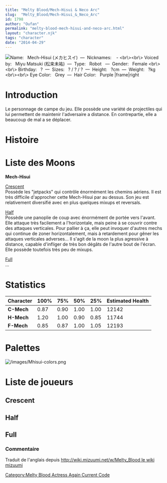 ```yaml
---
title: "Melty Blood/Mech-Hisui & Neco Arc"
slug:  "Melty_Blood/Mech-Hisui_&_Neco_Arc"
id: 1798
author: "Oufan"
permalink: "melty-blood-mech-hisui-and-neco-arc.html"
layout: "character.njk"
tags: "character"
date: "2014-04-29"
---
```


![ **Name:**   Mech-Hisui (メカヒスイ)  —  **Nicknames:**    -
\<br\\\>\<br\\\> **Voiced by:**   Miyu Matsuki
(松来未祐)  —  **Type:**   Robot   —  **Gender:**   Female
\<br\\\>\<br\\\> **Birthday:**   ?  —  **Sizes:**   ? / ? /
?  —  **Height:**   ?cm  —  **Weight:**   ?kg \<br\\\>\<br\\\> **Eye
Color:**   Grey  —  **Hair Color:**   Purple
\|frame\|right](/images/Mhisui0.png " Name:   Mech-Hisui (メカヒスイ)  —  Nicknames:    - <br\><br\> Voiced by:   Miyu Matsuki (松来未祐)  —  Type:   Robot   —  Gender:   Female <br\><br\> Birthday:   ?  —  Sizes:   ? / ? / ?  —  Height:   ?cm  —  Weight:   ?kg <br\><br\> Eye Color:   Grey  —  Hair Color:   Purple |frame|right")

# Introduction

Le personnage de campe du jeu. Elle possède une variété de projectiles
qui lui permettent de maintenir l'adversaire a distance. En
contrepartie, elle a beaucoup de mal a se déplacer.

# Histoire

# Liste des Moons

**Mech-Hisui**

[Crescent](Melty_Blood/Mech-Hisui/Crescent_Moon "wikilink")  
Possède les "jetpacks" qui contrôle énormément les chemins aériens. Il
est très difficile d'approcher cette Mech-Hisui par au dessus. Son jeu
est relativement diversifié avec en plus quelques mixups et reversals.

[Half](Melty_Blood/Mech-Hisui/Half_Moon "wikilink")  
Possède une panoplie de coup avec énormément de portée vers l'avant.
Elle attaque très facilement a l'horizontale, mais peine à se couvrir
contre des attaques verticales. Pour pallier à ça, elle peut invoquer
d'autres mechs qui continue de zoner horizontalement, mais à retardement
pour gêner les attaques verticales adverses... Il s'agit de la moon la
plus agressive à distance, capable d'infliger de très bon dégâts de
l'autre bout de l'écran. Elle possède toutefois très peu de mixups.

[Full](Melty_Blood/Mech-Hisui/Full_Moon "wikilink")  
...

# Statistics

| Character  | 100% | 75%  | 50%  | 25%  | Estimated Health |
|------------|------|------|------|------|------------------|
| **C-Mech** | 0.87 | 0.90 | 1.00 | 1.00 | 12142            |
| **H-Mech** | 1.20 | 1.00 | 0.90 | 0.85 | 11744            |
| **F-Mech** | 0.85 | 0.87 | 1.00 | 1.05 | 12193            |

# Palettes

![](/images/Mhisui-colors.png "/images/Mhisui-colors.png")

# Liste de joueurs

## Crescent

## Half

## Full

### Commentaire

Traduit de l'anglais depuis [http://wiki.mizuumi.net/w/Melty_Blood le
wiki
mizuumi](http://wiki.mizuumi.net/w/Melty_Blood_le_wiki_mizuumi "wikilink")

[Category:Melty Blood Actress Again Current
Code](Category:Melty_Blood_Actress_Again_Current_Code "wikilink")
